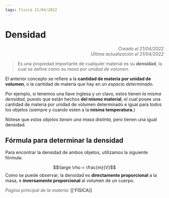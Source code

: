 ```yaml
---
tags: Física 21/04/2022
---
```


# Densidad
<div style="text-align: right; opacity: 0.7; font-style: italic;">Creado el 21/04/2022</div>
<div style="text-align: right; opacity: 0.7; font-style: italic;">Última actualización el 21/04/2022</div>

> Es una propiedad importante de cualquier material es su **densidad**, la cual se define como su *masa por unidad de volumen*.

El anterior concepto se refiere a la **cantidad de materia por unidad de volumen**, o la cantidad de materia que hay en un *espacio determinado*.

Por ejemplo, si tenemos una llave inglesa y un clavo, estos tienen *la misma densidad,* puesto que están hechos **del mismo material**, el cual posee una cantidad de materia por unidad de volumen determinado e igual para todos los objetos (siempre y cuando esten a la **misma temperatura.**)

Nótese que *estos objetos tienen una masa distinta,* pero tienen una igual densidad.

## Fórmula para determinar la densidad

Para encontrar la densidad de ambos objetos, utilizamos la siguiente fórmula:

$$\large \rho = \frac{m}{V}$$ 
Como se puede observar, la densidad es **directamente proporcional** a la masa, e **inversamente proporcional** al volumen de un cuerpo.

<span style="opacity: 0.7; font-style: italic;">Página principal de la materia:</span> [['FÍSICA]]